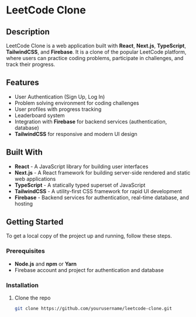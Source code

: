# LeetCode Clone

## Description

LeetCode Clone is a web application built with **React**, **Next.js**, **TypeScript**, **TailwindCSS**, and **Firebase**. It is a clone of the popular LeetCode platform, where users can practice coding problems, participate in challenges, and track their progress.

## Features

- User Authentication (Sign Up, Log In)
- Problem solving environment for coding challenges
- User profiles with progress tracking
- Leaderboard system
- Integration with **Firebase** for backend services (authentication, database)
- **TailwindCSS** for responsive and modern UI design

## Built With

- **React** - A JavaScript library for building user interfaces
- **Next.js** - A React framework for building server-side rendered and static web applications
- **TypeScript** - A statically typed superset of JavaScript
- **TailwindCSS** - A utility-first CSS framework for rapid UI development
- **Firebase** - Backend services for authentication, real-time database, and hosting

## Getting Started

To get a local copy of the project up and running, follow these steps.

### Prerequisites

- **Node.js** and **npm** or **Yarn**
- Firebase account and project for authentication and database

### Installation

1. Clone the repo
   ```bash
   git clone https://github.com/yourusername/leetcode-clone.git
   ```
